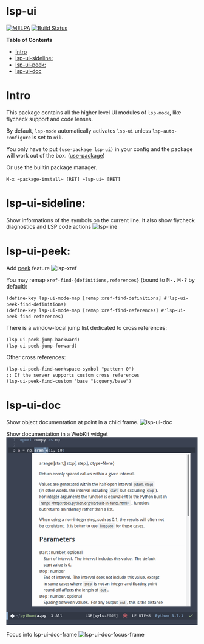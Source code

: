 # lsp-ui

[![MELPA](https://melpa.org/packages/lsp-ui-badge.svg)](https://melpa.org/#/lsp-ui)
[![Build Status](https://travis-ci.com/emacs-lsp/lsp-ui.svg?branch=master)](https://travis-ci.com/emacs-lsp/lsp-ui)

<!-- markdown-toc start - Don't edit this section. Run M-x markdown-toc-refresh-toc -->
**Table of Contents**

- [Intro](#intro)
- [lsp-ui-sideline:](#lsp-ui-sideline)
- [lsp-ui-peek:](#lsp-ui-peek)
- [lsp-ui-doc](#lsp-ui-doc)

<!-- markdown-toc end -->

# Intro

This package contains all the higher level UI modules of `lsp-mode`, like flycheck support and code lenses.

By default, `lsp-mode` automatically activates `lsp-ui` unless `lsp-auto-configure` is set to `nil`.

You only have to put `(use-package lsp-ui)` in your config and the package will work out of the box.
([use-package](https://github.com/jwiegley/use-package))

Or use the builtin package manager.

```
M-x ~package-install~ [RET] ~lsp-ui~ [RET]
```

# lsp-ui-sideline:

Show informations of the symbols on the current line.
It also show flycheck diagnostics and LSP code actions
![lsp-line](images/lsp-line.gif)

# lsp-ui-peek:

Add [peek](https://code.visualstudio.com/docs/editor/editingevolved#_peek) feature
![lsp-xref](images/lsp-xref.gif)

You may remap `xref-find-{definitions,references}` (bound to <kbd>M-.</kbd> <kbd>M-?</kbd> by default):

```elisp
(define-key lsp-ui-mode-map [remap xref-find-definitions] #'lsp-ui-peek-find-definitions)
(define-key lsp-ui-mode-map [remap xref-find-references] #'lsp-ui-peek-find-references)
```

There is a window-local jump list dedicated to cross references:
```elisp
(lsp-ui-peek-jump-backward)
(lsp-ui-peek-jump-forward)
```

Other cross references:
```elisp
(lsp-ui-peek-find-workspace-symbol "pattern 0")
;; If the server supports custom cross references
(lsp-ui-peek-find-custom 'base "$cquery/base")
```

# lsp-ui-doc

Show object documentation at point in a child frame.
![lsp-ui-doc](images/lsp-ui-doc.gif)

Show documentation in a WebKit widget
![lsp-ui-doc-webkit](images/lsp-ui-doc-webkit.png)

Focus into lsp-ui-doc-frame
![lsp-ui-doc-focus-frame](images/lsp-ui-doc-focus-frame.gif)
